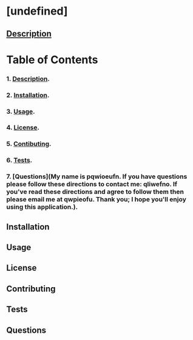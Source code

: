 
  # [undefined]
  ## [Description](undefined)
  # Table of Contents
  ### 1. [Description](undefined).
  ### 2. [Installation](undefined).
  ### 3. [Usage](undefined).
  ### 4. [License](undefined).
  ### 5. [Contibuting](undefined).
  ### 6. [Tests](undefined).
  ### 7. [Questions](My name is pqwioeufn. If you have questions please follow these directions to contact me: qliwefno. If you've read these directions and agree to follow them then please email me at qwpieofu. Thank you; I hope you'll enjoy using this application.).
  ## Installation
  ## Usage
  ## License
  ## Contributing
  ## Tests
  ## Questions
